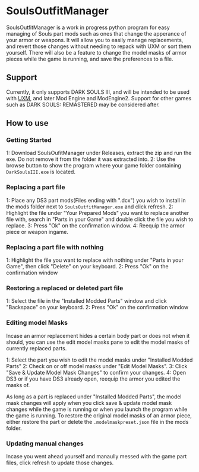 # SoulsOutfitManager
 
SoulsOutfitManager is a work in progress python program for easy managing of Souls part mods such as ones that change the apperance of your armor or weapons.
It will allow you to easily manage replacements, and revert those changes without needing to repack with UXM or sort them yourself.
There will also be a feature to change the model masks of armor pieces while the game is running, and save the preferences to a file.
 
## Support
Currently, it only supports DARK SOULS III, and will be intended to be used with [UXM](https://www.nexusmods.com/sekiro/mods/26), and later Mod Engine and ModEngine2. Support for other games such as DARK SOULS: REMASTERED may be considered after.

## How to use

### Getting Started
1: Download SoulsOufitManager under Releases, extract the zip and run the exe. Do not remove it from the folder it was extracted into.
2: Use the browse button to show the program where your game folder containing ```DarkSoulsIII.exe``` is located. 

### Replacing a part file
1: Place any DS3 part mods(Files ending with ".dcx") you wish to install in the mods folder next to ```SoulsOutfitManager.exe``` and click refresh.
2: Highlight the file under "Your Prepared Mods" you want to replace another file with, search in "Parts in your Game" and double click the file you wish to replace.
3: Press "Ok" on the confirmation window.
4: Reequip the armor piece or weapon ingame.

### Replacing a part file with nothing
1: Highlight the file you want to replace with nothing under "Parts in your Game", then click "Delete" on your keyboard.
2: Press "Ok" on the confirmation window

### Restoring a replaced or deleted part file
1: Select the file in the "Installed Modded Parts" window and click "Backspace" on your keyboard.
2: Press "Ok" on the confirmation window

### Editing model Masks
Incase an armor replacement hides a certain body part or does not when it should, you can use the edit model masks pane to
edit the model masks of currently replaced parts.

1: Select the part you wish to edit the model masks under "Installed Modded Parts"
2: Check on or off model masks under "Edit Model Masks".
3: Click "Save & Update Model Mask Changes" to confirm your changes.
4: Open DS3 or if you have DS3 already open, reequip the armor you edited the masks of.

As long as a part is replaced under "Installed Modded Parts", the model mask changes will apply when you click
save & update model mask changes while the game is running or when you launch the program while the game is running.
To restore the original model masks of an armor piece, either restore the part or delete the ```.modelmaskpreset.json``` file in the mods folder.

### Updating manual changes
Incase you went ahead yourself and manaully messed with the game part files, click refresh to update those changes.
